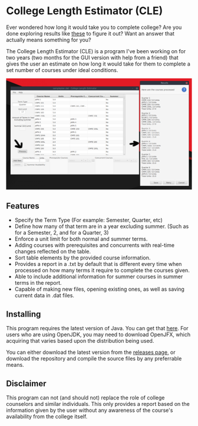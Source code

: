 # College Length Estimator (CLE)
Ever wondered how long it would take you to complete college? Are you done exploring results like [these](https://www.google.com/webhp?sourceid=chrome-instant&ion=1&espv=2&ie=UTF-8#q=how+long+will+it+take+for+me+to+complete+college) to figure it out? Want an answer that actually means something for you?

The College Length Estimator (CLE) is a program I've been working on for two years (two months for the GUI version with help from a friend) that gives the user an estimate on how long it would take for them to complete a set number of courses under ideal conditions. 

![Screenshot](assets/CLEGUIPicturewResults.png)

## Features
- Specify the Term Type (For example: Semester, Quarter, etc)
- Define how many of that term are in a year excluding summer. (Such as for a Semester, 2, and for a Quarter, 3)
- Enforce a unit limit for both normal and summer terms.
- Adding courses with prerequisites and concurrents with real-time changes reflected on the table.
- Sort table elements by the provided course information.
- Provides a report in a .txt by default that is different every time when processed on how many terms it require to complete the courses given.
- Able to include additional information for summer courses in summer terms in the report.
- Capable of making new files, opening existing ones, as well as saving current data in .dat files.

## Installing
This program requires the latest version of Java. You can get that [here](https://java.com/en/download/). For users who are using OpenJDK, you may need to download OpenJFX, which acquiring that varies based upon the distribution being used. 

You can either download the latest version from the [releases page](https://github.com/divark/CLE/releases), or download the repository and compile the source files by any preferrable means.

## Disclaimer
This program can not (and should not) replace the role of college counselors and similar individuals. This only provides a report based on the information given by the user without any awareness of the course's availability from the college itself.
